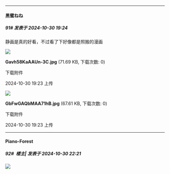 ﻿
*****

####  黒蜜ねね  
##### 91#       发表于 2024-10-30 19:24

静画是真的好看，不过看了下好像都是照搬的漫画

<img src="https://img.saraba1st.com/forum/202410/30/192329hnrc4zghzp3xnrx6.jpg" referrerpolicy="no-referrer">

<strong>Gavh58KaAAUn-3C.jpg</strong> (71.69 KB, 下载次数: 0)

下载附件

2024-10-30 19:23 上传

<img src="https://img.saraba1st.com/forum/202410/30/192332esyhyr7hh0behe48.jpg" referrerpolicy="no-referrer">

<strong>GbFwGAQbMAA71hB.jpg</strong> (67.61 KB, 下载次数: 0)

下载附件

2024-10-30 19:23 上传


*****

####  Piano-Forest  
##### 92#         楼主| 发表于 2024-10-30 22:21

<img src="https://p.sda1.dev/20/4ccdb9db59d93c75e11af7973ed00b7d/20241027_232752.jpg" referrerpolicy="no-referrer">

